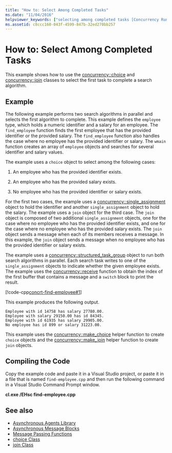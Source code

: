 ```yaml
---
title: "How to: Select Among Completed Tasks"
ms.date: "11/04/2016"
helpviewer_keywords: ["selecting among completed tasks [Concurrency Runtime]", "completed tasks, selecting among [Concurrency Runtime]"]
ms.assetid: c8ccc160-043f-4599-847b-32ed270bb257
---
```

# How to: Select Among Completed Tasks

This example shows how to use the [concurrency::choice](../../parallel/concrt/reference/choice-class.md) and [concurrency::join](../../parallel/concrt/reference/join-class.md) classes to select the first task to complete a search algorithm.

## Example

The following example performs two search algorithms in parallel and selects the first algorithm to complete. This example defines the `employee` type, which holds a numeric identifier and a salary for an employee. The `find_employee` function finds the first employee that has the provided identifier or the provided salary. The `find_employee` function also handles the case where no employee has the provided identifier or salary. The `wmain` function creates an array of `employee` objects and searches for several identifier and salary values.

The example uses a `choice` object to select among the following cases:

1. An employee who has the provided identifier exists.

1. An employee who has the provided salary exists.

1. No employee who has the provided identifier or salary exists.

For the first two cases, the example uses a [concurrency::single_assignment](../../parallel/concrt/reference/single-assignment-class.md) object to hold the identifier and another `single_assignment` object to hold the salary. The example uses a `join` object for the third case. The `join` object is composed of two additional `single_assignment` objects, one for the case where no employee who has the provided identifier exists, and one for the case where no employee who has the provided salary exists. The `join` object sends a message when each of its members receives a message. In this example, the `join` object sends a message when no employee who has the provided identifier or salary exists.

The example uses a [concurrency::structured_task_group](../../parallel/concrt/reference/structured-task-group-class.md) object to run both search algorithms in parallel. Each search task writes to one of the `single_assignment` objects to indicate whether the given employee exists. The example uses the [concurrency::receive](reference/concurrency-namespace-functions.md#receive) function to obtain the index of the first buffer that contains a message and a `switch` block to print the result.

[!code-cpp[concrt-find-employee#1](../../parallel/concrt/codesnippet/cpp/how-to-select-among-completed-tasks_1.cpp)]

This example produces the following output.

```Output
Employee with id 14758 has salary 27780.00.
Employee with salary 29150.00 has id 84345.
Employee with id 61935 has salary 29905.00.
No employee has id 899 or salary 31223.00.
```

This example uses the [concurrency::make_choice](reference/concurrency-namespace-functions.md#make_choice) helper function to create `choice` objects and the [concurrency::make_join](reference/concurrency-namespace-functions.md#make_join) helper function to create `join` objects.

## Compiling the Code

Copy the example code and paste it in a Visual Studio project, or paste it in a file that is named `find-employee.cpp` and then run the following command in a Visual Studio Command Prompt window.

**cl.exe /EHsc find-employee.cpp**

## See also

- [Asynchronous Agents Library](../../parallel/concrt/asynchronous-agents-library.md)
- [Asynchronous Message Blocks](../../parallel/concrt/asynchronous-message-blocks.md)
- [Message Passing Functions](../../parallel/concrt/message-passing-functions.md)
- [choice Class](../../parallel/concrt/reference/choice-class.md)
- [join Class](../../parallel/concrt/reference/join-class.md)
